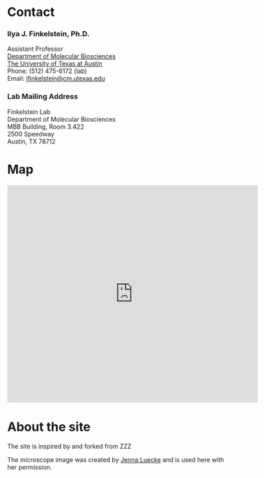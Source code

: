 # Contact

### Ilya J. Finkelstein, Ph.D.

Assistant Professor  
[Department of Molecular Biosciences](https://molecularbiosci.utexas.edu/)  
[The University of Texas at Austin](https://www.utexas.edu/)  
Phone: (512) 475-6172 (lab)  
Email: [ifinkelstein@cm.utexas.edu](mailto:ifinkelstein@cm.utexas.edu)  

### Lab Mailing Address

Finkelstein Lab  
Department of Molecular Biosciences  
MBB Building, Room 3.422  
2500 Speedway  
Austin, TX 78712   	

# Map

<iframe scrolling="no" marginheight="0" marginwidth="0" src="http://maps.google.com/maps?f=q&amp;source=s_q&amp;hl=en&amp;geocode=&amp;q=2500+Speedway++Austin,+TX+78712&amp;aq=&amp;sll=30.319199,-97.748337&amp;sspn=0.262579,0.501938&amp;ie=UTF8&amp;hq=&amp;hnear=2500+Speedway,+Austin,+Texas+78712&amp;t=m&amp;z=14&amp;ll=30.28821,-97.736949&amp;output=embed" width="575" height="500" frameborder="0"></iframe>

# About the site
The site is inspired by and forked from ZZZ

The microscope image was created by [Jenna Luecke](https://jennaluecke.com/) and is used here with her permission.
